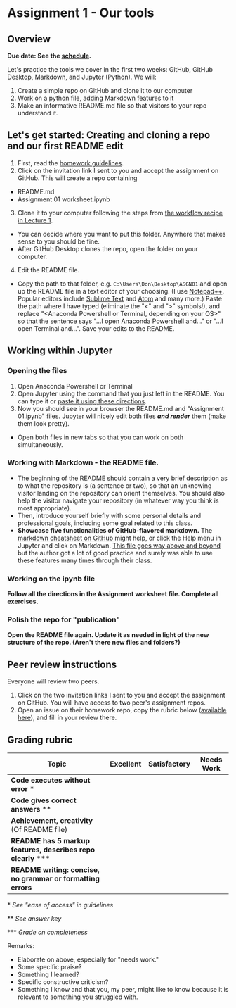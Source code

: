 # Assignment 1 - Our tools

## Overview 

**Due date: See the [schedule](https://ledatascifi.github.io/#schedule).**

Let's practice the tools we cover in the first two weeks: GitHub, GitHub Desktop, Markdown, and Jupyter (Python). We will:

1. Create a simple repo on GitHub and clone it to our computer
2. Work on a python file, adding Markdown features to it
3. Make an informative README.md file so that visitors to your repo understand it.

## Let's get started: Creating and cloning a repo and our first README edit

1. First, read the [homework guidelines](guidelines-asgn.html).
2. Click on the invitation link I sent to you and accept the assignment on GitHub. This will create a repo containing 
  - README.md
  - Assignment 01 worksheet.ipynb
3. Clone it to your computer following the steps from [the workflow recipe in Lecture 1](https://ledatascifi.github.io/lectures-spr2020/01/01_Motivation_and_Getting_Started.html#***-THE-WORKFLOW-RECIPE--***).
  - You can decide where you want to put this folder. Anywhere that makes sense to you should be fine.
  - After GitHub Desktop clones the repo, open the folder on your computer.
4. Edit the README file.  
  - Copy the path to that folder, e.g. `C:\Users\Don\Desktop\ASGN01` and open up the README file in a text editor of your choosing. (I use [Notepad++](https://notepad-plus-plus.org/). Popular editors include [Sublime Text](http://www.sublimetext.com/) and [Atom](https://atom.io/) and many more.) Paste the path where I have typed <path> (eliminate the "<" and ">" symbols!), and replace "<Anaconda Powershell or Terminal, depending on your OS>" so that the sentence says "...I open Anaconda Powershell and..." or "...I open Terminal and...". Save your edits to the README.
  
## Working within Jupyter

### Opening the files

1. Open Anaconda Powershell or Terminal
2. Open Jupyter using the command that you just left in the README. You can type it or [paste it using these directions](https://ledatascifi.github.io/lectures-spr2020/01/02_Jupyter_Basics.html#Before-next-class).
3. Now you should see in your browser the README.md and "Assignment 01.ipynb" files. Jupyter will nicely edit both files _**and render**_ them (make them look pretty).
  - Open both files in new tabs so that you can work on both simultaneously.

### Working with Markdown - the README file. 

- The beginning of the README should contain a very brief description as to what the repository is (a sentence or two), so that an unknowing visitor landing on the repository can orient themselves. You should also help the visitor navigate your repository (in whatever way you think is most appropriate).
- Then, introduce yourself briefly with some personal details and professional goals, including some goal related to this class. 
- **Showcase five functionalities of GitHub-flavored markdown.** The [markdown cheatsheet on GitHub](https://guides.github.com/pdfs/markdown-cheatsheet-online.pdf) might help, or click the Help menu in Jupyter and click on Markdown. [This file goes way above and beyond](https://github.com/STAT545-UBC/STAT545-home/blob/master/content/evaluation/hw01/sample_readme.md) but the author got a lot of good practice and surely was able to use these features many times through their class. 

### Working on the ipynb file

**Follow all the directions in the Assignment worksheet file. Complete all exercises.**

### Polish the repo for "publication"

**Open the README file again. Update it as needed in light of the new structure of the repo. (Aren't there new files and folders?)**

## Peer review instructions

Everyone will review two peers. 

1. Click on the two invitation links I sent to you and accept the assignment on GitHub. You will have access to two peer's assignment repos.
2. Open an issue on their homework repo, copy the rubric below ([available here](https://raw.githubusercontent.com/LeDataSciFi/LeDataSciFi.github.io/master/assignments/asgn01.md)), and fill in your review there.  

## Grading rubric

| Topic                       | Excellent | Satisfactory | Needs Work |
|-----------------------------|-----------|--------------|------------|
| **Code executes without error** \*                                |        |          |            |
| **Code gives correct answers**   \*\*                             |        |          |            |
| **Achievement, creativity** (Of README file)                      |        |          |            |
| **README has 5 markup features, describes repo clearly** \*\*\*   |        |          |            |
| **README writing: concise, no grammar or formatting errors**      |        |          |            |

\* _See "ease of access" in guidelines_

\*\* _See answer key_

\*\*\* _Grade on completeness_

Remarks:

* Elaborate on above, especially for "needs work."
* Some specific praise?
* Something I learned?
* Specific constructive criticism?
* Something I know and that you, my peer, might like to know because it is relevant to something you struggled with.

